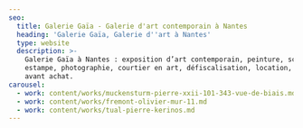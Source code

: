 ```yaml
---
seo:
  title: Galerie Gaïa - Galerie d'art contemporain à Nantes
  heading: 'Galerie Gaïa, Galerie d''art à Nantes'
  type: website
  description: >-
    Galerie Gaïa à Nantes : exposition d’art contemporain, peinture, sculpture,
    estampe, photographie, courtier en art, défiscalisation, location, prêt
    avant achat.
carousel:
  - work: content/works/muckensturm-pierre-xxii-101-343-vue-de-biais.md
  - work: content/works/fremont-olivier-mur-11.md
  - work: content/works/tual-pierre-kerinos.md
---
```







